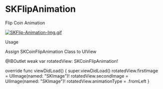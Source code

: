 # SKFlipAnimation
Flip Coin Animation

[![SKFlip-Animation-Img.gif](https://i.postimg.cc/NjwG54Lg/SKFlip-Animation-Img.gif)](https://postimg.cc/WhXcy0MK)


Usage

Assign SKCoinFlipAnimation Class to UIView

@IBOutlet weak var rotatedView: SKCoinFlipAnimation!

override func viewDidLoad() {
        super.viewDidLoad()
        rotatedView.firstImage = UIImage(named: "SKImage")!
        rotatedView.secondImage = UIImage(named: "SKImage")!
        rotatedView.animationType = .fromLeft
    }

